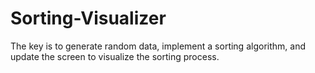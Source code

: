 # Sorting-Visualizer
The key is to generate random data, implement a sorting algorithm, and update the screen to visualize the sorting process.

